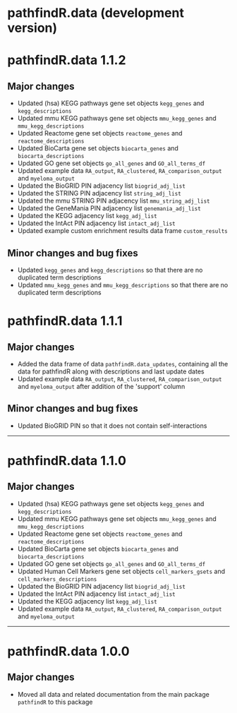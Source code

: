 # pathfindR.data (development version)

# pathfindR.data 1.1.2

## Major changes
- Updated (hsa) KEGG pathways gene set objects `kegg_genes` and `kegg_descriptions`
- Updated mmu KEGG pathways gene set objects `mmu_kegg_genes` and `mmu_kegg_descriptions`
- Updated Reactome gene set objects `reactome_genes` and `reactome_descriptions`
- Updated BioCarta gene set objects `biocarta_genes` and `biocarta_descriptions`
- Updated GO gene set objects `go_all_genes` and `GO_all_terms_df`
- Updated example data `RA_output`, `RA_clustered`, `RA_comparison_output` and `myeloma_output`
- Updated the BioGRID PIN adjacency list `biogrid_adj_list`
- Updated the STRING PIN adjacency list `string_adj_list`
- Updated the mmu STRING PIN adjacency list `mmu_string_adj_list`
- Updated the GeneMania PIN adjacency list `genemania_adj_list`
- Updated the KEGG adjacency list `kegg_adj_list`
- Updated the IntAct PIN adjacency list `intact_adj_list`
- Updated example custom enrichment results data frame `custom_results`

## Minor changes and bug fixes
- Updated `kegg_genes` and `kegg_descriptions` so that there are no duplicated term descriptions
- Updated `mmu_kegg_genes` and `mmu_kegg_descriptions` so that there are no duplicated term descriptions

# pathfindR.data 1.1.1

## Major changes
- Added the data frame of data `pathfindR.data_updates`, containing all the data for pathfindR along with descriptions and last update dates
- Updated example data `RA_output`, `RA_clustered`, `RA_comparison_output` and `myeloma_output` after addition of the 'support' column

## Minor changes and bug fixes
- Updated BioGRID PIN so that it does not contain self-interactions

***

# pathfindR.data 1.1.0

## Major changes
- Updated (hsa) KEGG pathways gene set objects `kegg_genes` and `kegg_descriptions`
- Updated mmu KEGG pathways gene set objects `mmu_kegg_genes` and `mmu_kegg_descriptions`
- Updated Reactome gene set objects `reactome_genes` and `reactome_descriptions`
- Updated BioCarta gene set objects `biocarta_genes` and `biocarta_descriptions`
- Updated GO gene set objects `go_all_genes` and `GO_all_terms_df`
- Updated Human Cell Markers gene set objects `cell_markers_gsets` and `cell_markers_descriptions`
- Updated the BioGRID PIN adjacency list `biogrid_adj_list`
- Updated the IntAct PIN adjacency list `intact_adj_list`
- Updated the KEGG adjacency list `kegg_adj_list`
- Updated example data `RA_output`, `RA_clustered`, `RA_comparison_output` and `myeloma_output`

***

# pathfindR.data 1.0.0

## Major changes
- Moved all data and related documentation from the main package `pathfindR` to this package

